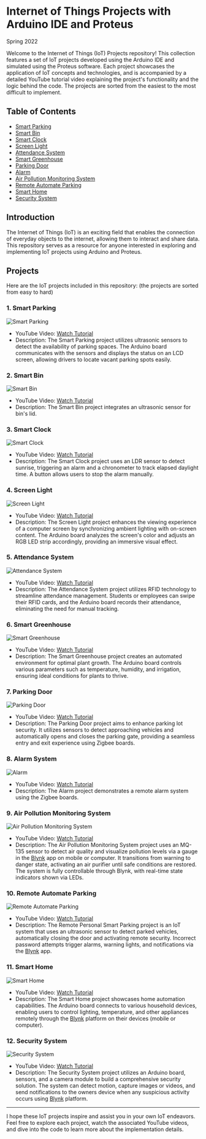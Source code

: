 # Internet of Things Projects with Arduino IDE and Proteus

Spring 2022

Welcome to the Internet of Things (IoT) Projects repository! This collection features a set of IoT projects developed using the Arduino IDE and simulated using the Proteus software. Each project showcases the application of IoT concepts and technologies, and is accompanied by a detailed YouTube tutorial video explaining the project's functionality and the logic behind the code.
The projects are sorted from the easiest to the most difficult to implement.

## Table of Contents

- [Smart Parking](#1-smart-parking)
- [Smart Bin](#2-smart-bin)
- [Smart Clock](#3-smart-clock)
- [Screen Light](#4-screen-light)
- [Attendance System](#5-attendance-system)
- [Smart Greenhouse](#6-smart-greenhouse)
- [Parking Door](#7-parking-door)
- [Alarm](#8-alarm-system)
- [Air Pollution Monitoring System](#9-air-pollution-monitoring-system)
- [Remote Automate Parking](#10-remote-automate-parking)
- [Smart Home](#11-smart-home)
- [Security System](#12-security-system)

## Introduction

The Internet of Things (IoT) is an exciting field that enables the connection of everyday objects to the internet, allowing them to interact and share data. This repository serves as a resource for anyone interested in exploring and implementing IoT projects using Arduino and Proteus.

## Projects

Here are the IoT projects included in this repository: (the projects are sorted from easy to hard)

### 1. Smart Parking

![Smart Parking](http://img.youtube.com/vi/0ihNCyvyThs/0.jpg)

- YouTube Video: [Watch Tutorial](https://www.youtube.com/watch?v=0ihNCyvyThs&t=1s)
- Description: The Smart Parking project utilizes ultrasonic sensors to detect the availability of parking spaces. The Arduino board communicates with the sensors and displays the status on an LCD screen, allowing drivers to locate vacant parking spots easily.

### 2. Smart Bin

![Smart Bin](http://img.youtube.com/vi/Fh274y6nN4c/0.jpg)

- YouTube Video: [Watch Tutorial](https://www.youtube.com/watch?v=Fh274y6nN4c)
- Description: The Smart Bin project integrates an ultrasonic sensor for bin's lid.

### 3. Smart Clock

![Smart Clock](https://img.youtube.com/vi/0waCgnJUdqI/0.jpg)

- YouTube Video: [Watch Tutorial](https://youtu.be/0waCgnJUdqI)
- Description: The Smart Clock project uses an LDR sensor to detect sunrise, triggering an alarm and a chronometer to track elapsed daylight time. A button allows users to stop the alarm manually.

### 4. Screen Light

![Screen Light](http://img.youtube.com/vi/SEEEgzD4JCo/0.jpg)

- YouTube Video: [Watch Tutorial](https://www.youtube.com/watch?v=SEEEgzD4JCo)
- Description: The Screen Light project enhances the viewing experience of a computer screen by synchronizing ambient lighting with on-screen content. The Arduino board analyzes the screen's color and adjusts an RGB LED strip accordingly, providing an immersive visual effect.

### 5. Attendance System

![Attendance System](http://img.youtube.com/vi/wiZLaLfYU4o/0.jpg)

- YouTube Video: [Watch Tutorial](https://www.youtube.com/watch?v=wiZLaLfYU4o)
- Description: The Attendance System project utilizes RFID technology to streamline attendance management. Students or employees can swipe their RFID cards, and the Arduino board records their attendance, eliminating the need for manual tracking.

### 6. Smart Greenhouse

![Smart Greenhouse](http://img.youtube.com/vi/shUoA9QGT-M/0.jpg)

- YouTube Video: [Watch Tutorial](https://www.youtube.com/watch?v=shUoA9QGT-M)
- Description: The Smart Greenhouse project creates an automated environment for optimal plant growth. The Arduino board controls various parameters such as temperature, humidity, and irrigation, ensuring ideal conditions for plants to thrive.

### 7. Parking Door

![Parking Door](http://img.youtube.com/vi/M10u3PUXmAw/0.jpg)

- YouTube Video: [Watch Tutorial](https://www.youtube.com/watch?v=M10u3PUXmAw)
- Description: The Parking Door project aims to enhance parking lot security. It utilizes sensors to detect approaching vehicles and automatically opens and closes the parking gate, providing a seamless entry and exit experience using Zigbee boards.

### 8. Alarm System

![Alarm](http://img.youtube.com/vi/SgkFVj_YDd8/0.jpg)

- YouTube Video: [Watch Tutorial](https://www.youtube.com/watch?v=SgkFVj_YDd8)
- Description: The Alarm project demonstrates a remote alarm system using the Zigbee boards.

### 9. Air Pollution Monitoring System

![Air Pollution Monitoring System](https://img.youtube.com/vi/5UJDeUF60fk/0.jpg)

- YouTube Video: [Watch Tutorial](https://youtu.be/5UJDeUF60fk)
- Description: The Air Pollution Monitoring System project uses an MQ-135 sensor to detect air quality and visualize pollution levels via a gauge in the [Blynk](https://blynk.io) app on mobile or computer. It transitions from warning to danger state, activating an air purifier until safe conditions are restored. The system is fully controllable through Blynk, with real-time state indicators shown via LEDs.

### 10. Remote Automate Parking

![Remote Automate Parking](https://img.youtube.com/vi/3s9OMdwZcOc/0.jpg)

- YouTube Video: [Watch Tutorial](https://youtu.be/3s9OMdwZcOc)
- Description: The Remote Personal Smart Parking project is an IoT system that uses an ultrasonic sensor to detect parked vehicles, automatically closing the door and activating remote security. Incorrect password attempts trigger alarms, warning lights, and notifications via the [Blynk](https://blynk.io) app.

### 11. Smart Home

![Smart Home](https://img.youtube.com/vi/ERSVaBk97kA/0.jpg)

- YouTube Video: [Watch Tutorial](https://www.youtube.com/watch?v=ERSVaBk97kA)
- Description: The Smart Home project showcases home automation capabilities. The Arduino board connects to various household devices, enabling users to control lighting, temperature, and other appliances remotely through the [Blynk](https://blynk.io) platform on their devices (mobile or computer).

### 12. Security System

![Security System](http://img.youtube.com/vi/WcsyY_8RuDo/0.jpg)

- YouTube Video: [Watch Tutorial](https://www.youtube.com/watch?v=WcsyY_8RuDo)
- Description: The Security System project utilizes an Arduino board, sensors, and a camera module to build a comprehensive security solution. The system can detect motion, capture images or videos, and send notifications to the owners device when any suspicious activity occurs using [Blynk](https://blynk.io) platform.

---

I hope these IoT projects inspire and assist you in your own IoT endeavors. Feel free to explore each project, watch the associated YouTube videos, and dive into the code to learn more about the implementation details.
